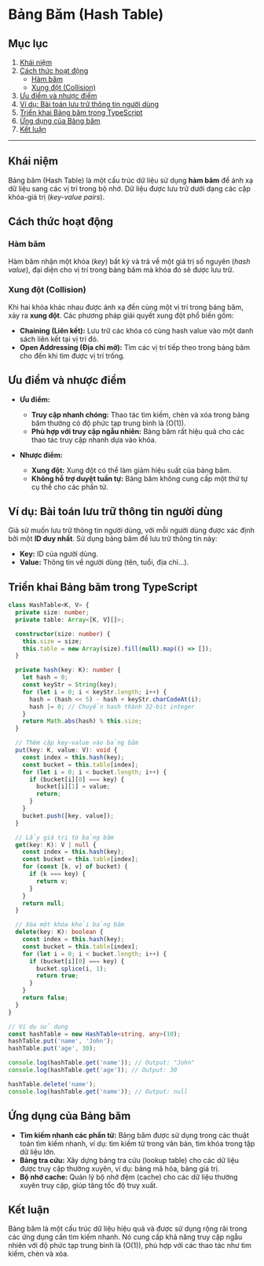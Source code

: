 # Bảng Băm (Hash Table)

## Mục lục

1. [Khái niệm](#khái-niệm)
2. [Cách thức hoạt động](#cách-thức-hoạt-động)
   - [Hàm băm](#hàm-băm)
   - [Xung đột (Collision)](#xung-đột-collision)
3. [Ưu điểm và nhược điểm](#ưu-điểm-và-nhược-điểm)
4. [Ví dụ: Bài toán lưu trữ thông tin người dùng](#ví-dụ-bài-toán-lưu-trữ-thông-tin-người-dùng)
5. [Triển khai Bảng băm trong TypeScript](#triển-khai-bảng-băm-trong-typescript)
6. [Ứng dụng của Bảng băm](#ứng-dụng-của-bảng-băm)
7. [Kết luận](#kết-luận)

---

## Khái niệm

Bảng băm (Hash Table) là một cấu trúc dữ liệu sử dụng **hàm băm** để ánh xạ dữ liệu sang các vị trí trong bộ nhớ. Dữ liệu được lưu trữ dưới dạng các cặp khóa-giá trị (_key-value pairs_).

## Cách thức hoạt động

### Hàm băm

Hàm băm nhận một khóa (_key_) bất kỳ và trả về một giá trị số nguyên (_hash value_), đại diện cho vị trí trong bảng băm mà khóa đó sẽ được lưu trữ.

### Xung đột (Collision)

Khi hai khóa khác nhau được ánh xạ đến cùng một vị trí trong bảng băm, xảy ra **xung đột**. Các phương pháp giải quyết xung đột phổ biến gồm:

- **Chaining (Liên kết):** Lưu trữ các khóa có cùng hash value vào một danh sách liên kết tại vị trí đó.
- **Open Addressing (Địa chỉ mở):** Tìm các vị trí tiếp theo trong bảng băm cho đến khi tìm được vị trí trống.

## Ưu điểm và nhược điểm

- **Ưu điểm:**

  - **Truy cập nhanh chóng:** Thao tác tìm kiếm, chèn và xóa trong bảng băm thường có độ phức tạp trung bình là \(O(1)\).
  - **Phù hợp với truy cập ngẫu nhiên:** Bảng băm rất hiệu quả cho các thao tác truy cập nhanh dựa vào khóa.

- **Nhược điểm:**
  - **Xung đột:** Xung đột có thể làm giảm hiệu suất của bảng băm.
  - **Không hỗ trợ duyệt tuần tự:** Bảng băm không cung cấp một thứ tự cụ thể cho các phần tử.

## Ví dụ: Bài toán lưu trữ thông tin người dùng

Giả sử muốn lưu trữ thông tin người dùng, với mỗi người dùng được xác định bởi một **ID duy nhất**. Sử dụng bảng băm để lưu trữ thông tin này:

- **Key:** ID của người dùng.
- **Value:** Thông tin về người dùng (tên, tuổi, địa chỉ...).

## Triển khai Bảng băm trong TypeScript

```typescript
class HashTable<K, V> {
  private size: number;
  private table: Array<[K, V][]>;

  constructor(size: number) {
    this.size = size;
    this.table = new Array(size).fill(null).map(() => []);
  }

  private hash(key: K): number {
    let hash = 0;
    const keyStr = String(key);
    for (let i = 0; i < keyStr.length; i++) {
      hash = (hash << 5) - hash + keyStr.charCodeAt(i);
      hash |= 0; // Chuyển hash thành 32-bit integer
    }
    return Math.abs(hash) % this.size;
  }

  // Thêm cặp key-value vào bảng băm
  put(key: K, value: V): void {
    const index = this.hash(key);
    const bucket = this.table[index];
    for (let i = 0; i < bucket.length; i++) {
      if (bucket[i][0] === key) {
        bucket[i][1] = value;
        return;
      }
    }
    bucket.push([key, value]);
  }

  // Lấy giá trị từ bảng băm
  get(key: K): V | null {
    const index = this.hash(key);
    const bucket = this.table[index];
    for (const [k, v] of bucket) {
      if (k === key) {
        return v;
      }
    }
    return null;
  }

  // Xóa một khóa khỏi bảng băm
  delete(key: K): boolean {
    const index = this.hash(key);
    const bucket = this.table[index];
    for (let i = 0; i < bucket.length; i++) {
      if (bucket[i][0] === key) {
        bucket.splice(i, 1);
        return true;
      }
    }
    return false;
  }
}

// Ví dụ sử dụng
const hashTable = new HashTable<string, any>(10);
hashTable.put('name', 'John');
hashTable.put('age', 30);

console.log(hashTable.get('name')); // Output: "John"
console.log(hashTable.get('age')); // Output: 30

hashTable.delete('name');
console.log(hashTable.get('name')); // Output: null
```

## Ứng dụng của Bảng băm

- **Tìm kiếm nhanh các phần tử:** Bảng băm được sử dụng trong các thuật toán tìm kiếm nhanh, ví dụ: tìm kiếm từ trong văn bản, tìm khóa trong tập dữ liệu lớn.
- **Bảng tra cứu:** Xây dựng bảng tra cứu (lookup table) cho các dữ liệu được truy cập thường xuyên, ví dụ: bảng mã hóa, bảng giá trị.
- **Bộ nhớ cache:** Quản lý bộ nhớ đệm (cache) cho các dữ liệu thường xuyên truy cập, giúp tăng tốc độ truy xuất.

## Kết luận

Bảng băm là một cấu trúc dữ liệu hiệu quả và được sử dụng rộng rãi trong các ứng dụng cần tìm kiếm nhanh. Nó cung cấp khả năng truy cập ngẫu nhiên với độ phức tạp trung bình là \(O(1)\), phù hợp với các thao tác như tìm kiếm, chèn và xóa.
